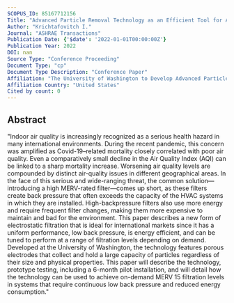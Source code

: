 ```yaml
---
SCOPUS_ID: 85167712156
Title: "Advanced Particle Removal Technology as an Efficient Tool for Addressing Emerging Global Air Quality and Safety Challenges"
Author: "Krichtafovitch I."
Journal: "ASHRAE Transactions"
Publication Date: {'$date': '2022-01-01T00:00:00Z'}
Publication Year: 2022
DOI: nan
Source Type: "Conference Proceeding"
Document Type: "cp"
Document Type Description: "Conference Paper"
Affiliation: "The University of Washington to Develop Advanced Particle Research Technology"
Affiliation Country: "United States"
Cited by count: 0
---
```


## Abstract
"Indoor air quality is increasingly recognized as a serious health hazard in many international environments. During the recent pandemic, this concern was amplified as Covid-19–related mortality closely correlated with poor air quality. Even a comparatively small decline in the Air Quality Index (AQI) can be linked to a sharp mortality increase. Worsening air quality levels are compounded by distinct air-quality issues in different geographical areas. In the face of this serious and wide-ranging threat, the common solution—introducing a high MERV-rated filter—comes up short, as these filters create back pressure that often exceeds the capacity of the HVAC systems in which they are installed. High-backpressure filters also use more energy and require frequent filter changes, making them more expensive to maintain and bad for the environment. This paper describes a new form of electrostatic filtration that is ideal for international markets since it has a uniform performance, low back pressure, is energy efficient, and can be tuned to perform at a range of filtration levels depending on demand. Developed at the University of Washington, the technology features porous electrodes that collect and hold a large capacity of particles regardless of their size and physical properties. This paper will describe the technology, prototype testing, including a 6-month pilot installation, and will detail how the technology can be used to achieve on-demand MERV 15 filtration levels in systems that require continuous low back pressure and reduced energy consumption."

